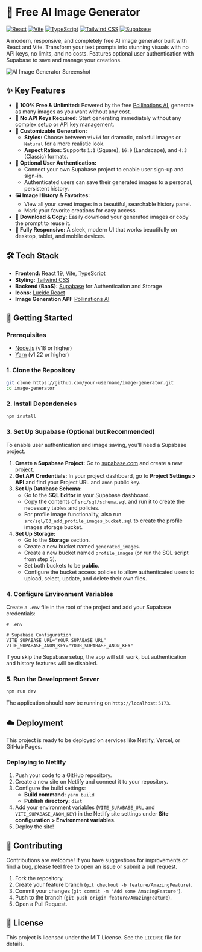 # 🎨 Free AI Image Generator

[![React](https://img.shields.io/badge/React-19-blue?style=for-the-badge&logo=react)](https://react.dev/)
[![Vite](https://img.shields.io/badge/Vite-5-purple?style=for-the-badge&logo=vite)](https://vitejs.dev/)
[![TypeScript](https://img.shields.io/badge/TypeScript-5-blue?style=for-the-badge&logo=typescript)](https://www.typescriptlang.org/)
[![Tailwind CSS](https://img.shields.io/badge/Tailwind_CSS-3-cyan?style=for-the-badge&logo=tailwindcss)](https://tailwindcss.com/)
[![Supabase](https://img.shields.io/badge/Supabase-2-green?style=for-the-badge&logo=supabase)](https://supabase.com/)

A modern, responsive, and completely free AI image generator built with React and Vite. Transform your text prompts into stunning visuals with no API keys, no limits, and no costs. Features optional user authentication with Supabase to save and manage your creations.

![AI Image Generator Screenshot](https://i.ibb.co/67X3xfS/Screenshot-2024-05-23-at-12-05-39-PM.png)

## ✨ Key Features

-   **🚀 100% Free & Unlimited:** Powered by the free [Pollinations AI](https://pollinations.ai/), generate as many images as you want without any cost.
-   **🔑 No API Keys Required:** Start generating immediately without any complex setup or API key management.
-   **🎨 Customizable Generation:**
    -   **Styles:** Choose between `Vivid` for dramatic, colorful images or `Natural` for a more realistic look.
    -   **Aspect Ratios:** Supports `1:1` (Square), `16:9` (Landscape), and `4:3` (Classic) formats.
-   **👤 Optional User Authentication:**
    -   Connect your own Supabase project to enable user sign-up and sign-in.
    -   Authenticated users can save their generated images to a personal, persistent history.
-   **🖼️ Image History & Favorites:**
    -   View all your saved images in a beautiful, searchable history panel.
    -   Mark your favorite creations for easy access.
-   **💾 Download & Copy:** Easily download your generated images or copy the prompt to reuse it.
-   **📱 Fully Responsive:** A sleek, modern UI that works beautifully on desktop, tablet, and mobile devices.

## 🛠️ Tech Stack

-   **Frontend:** [React 19](https://react.dev/), [Vite](https://vitejs.dev/), [TypeScript](https://www.typescriptlang.org/)
-   **Styling:** [Tailwind CSS](https://tailwindcss.com/)
-   **Backend (BaaS):** [Supabase](https://supabase.com/) for Authentication and Storage
-   **Icons:** [Lucide React](https://lucide.dev/guide/packages/lucide-react)
-   **Image Generation API:** [Pollinations AI](https://pollinations.ai/)

## 🚀 Getting Started

### Prerequisites

-   [Node.js](https://nodejs.org/en/) (v18 or higher)
-   [Yarn](https://yarnpkg.com/) (v1.22 or higher)

### 1. Clone the Repository

```bash
git clone https://github.com/your-username/image-generator.git
cd image-generator
```

### 2. Install Dependencies

```bash
npm install
```

### 3. Set Up Supabase (Optional but Recommended)

To enable user authentication and image saving, you'll need a Supabase project.

1.  **Create a Supabase Project:** Go to [supabase.com](https://supabase.com/) and create a new project.
2.  **Get API Credentials:** In your project dashboard, go to **Project Settings > API** and find your Project URL and `anon` public key.
3.  **Set Up Database Schema:**
    -   Go to the **SQL Editor** in your Supabase dashboard.
    -   Copy the contents of `src/sql/schema.sql` and run it to create the necessary tables and policies.
    -   For profile image functionality, also run `src/sql/03_add_profile_images_bucket.sql` to create the profile images storage bucket.
4.  **Set Up Storage:**
    -   Go to the **Storage** section.
    -   Create a new bucket named `generated_images`.
    -   Create a new bucket named `profile_images` (or run the SQL script from step 3).
    -   Set both buckets to be **public**.
    -   Configure the bucket access policies to allow authenticated users to upload, select, update, and delete their own files.

### 4. Configure Environment Variables

Create a `.env` file in the root of the project and add your Supabase credentials:

```env
# .env

# Supabase Configuration
VITE_SUPABASE_URL="YOUR_SUPABASE_URL"
VITE_SUPABASE_ANON_KEY="YOUR_SUPABASE_ANON_KEY"
```

If you skip the Supabase setup, the app will still work, but authentication and history features will be disabled.

### 5. Run the Development Server

```bash
npm run dev
```

The application should now be running on `http://localhost:5173`.

## ☁️ Deployment

This project is ready to be deployed on services like Netlify, Vercel, or GitHub Pages.

### Deploying to Netlify

1.  Push your code to a GitHub repository.
2.  Create a new site on Netlify and connect it to your repository.
3.  Configure the build settings:
    -   **Build command:** `yarn build`
    -   **Publish directory:** `dist`
4.  Add your environment variables (`VITE_SUPABASE_URL` and `VITE_SUPABASE_ANON_KEY`) in the Netlify site settings under **Site configuration > Environment variables**.
5.  Deploy the site!

## 🤝 Contributing

Contributions are welcome! If you have suggestions for improvements or find a bug, please feel free to open an issue or submit a pull request.

1.  Fork the repository.
2.  Create your feature branch (`git checkout -b feature/AmazingFeature`).
3.  Commit your changes (`git commit -m 'Add some AmazingFeature'`).
4.  Push to the branch (`git push origin feature/AmazingFeature`).
5.  Open a Pull Request.

## 📄 License

This project is licensed under the MIT License. See the `LICENSE` file for details.
